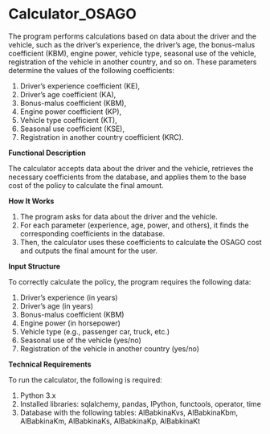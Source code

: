 # Calculator_OSAGO
The program performs calculations based on data about the driver and the vehicle, such as the driver’s experience, the driver’s age, the bonus-malus coefficient (KBM), engine power, vehicle type, seasonal use of the vehicle, registration of the vehicle in another country, and so on. These parameters determine the values of the following coefficients:
1. Driver’s experience coefficient (KE),
2. Driver’s age coefficient (KA),
3. Bonus-malus coefficient (KBM),
4. Engine power coefficient (KP),
5. Vehicle type coefficient (KT),
6. Seasonal use coefficient (KSE),
7. Registration in another country coefficient (KRC).

**Functional Description**

The calculator accepts data about the driver and the vehicle, retrieves the necessary coefficients from the database, and applies them to the base cost of the policy to calculate the final amount.

**How It Works**

1. The program asks for data about the driver and the vehicle.
2. For each parameter (experience, age, power, and others), it finds the corresponding coefficients in the database.
3. Then, the calculator uses these coefficients to calculate the OSAGO cost and outputs the final amount for the user.

**Input Structure**

To correctly calculate the policy, the program requires the following data:
1. Driver’s experience (in years)
2. Driver’s age (in years)
3. Bonus-malus coefficient (KBM)
4. Engine power (in horsepower)
5. Vehicle type (e.g., passenger car, truck, etc.)
6. Seasonal use of the vehicle (yes/no)
7. Registration of the vehicle in another country (yes/no)

**Technical Requirements**

To run the calculator, the following is required:
1. Python 3.x
2. Installed libraries: sqlalchemy, pandas, IPython, functools, operator, time
3. Database with the following tables: AlBabkinaKvs, AlBabkinaKbm, AlBabkinaKm, AlBabkinaKs, AlBabkinaKp, AlBabkinaKt
